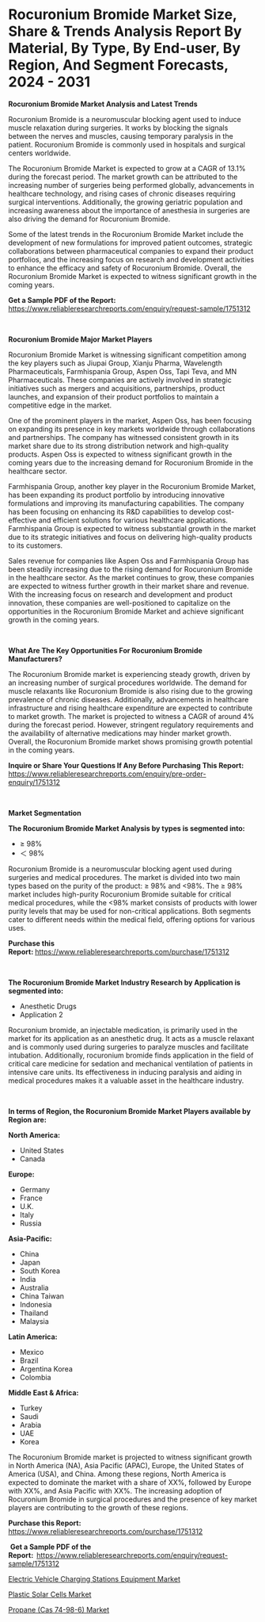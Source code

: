 <p><h1>Rocuronium Bromide Market Size, Share & Trends Analysis Report By Material, By Type, By End-user, By Region, And Segment Forecasts, 2024 - 2031</h1></p><p><strong>Rocuronium Bromide Market Analysis and Latest Trends</strong></p>
<p><p>Rocuronium Bromide is a neuromuscular blocking agent used to induce muscle relaxation during surgeries. It works by blocking the signals between the nerves and muscles, causing temporary paralysis in the patient. Rocuronium Bromide is commonly used in hospitals and surgical centers worldwide.</p><p>The Rocuronium Bromide Market is expected to grow at a CAGR of 13.1% during the forecast period. The market growth can be attributed to the increasing number of surgeries being performed globally, advancements in healthcare technology, and rising cases of chronic diseases requiring surgical interventions. Additionally, the growing geriatric population and increasing awareness about the importance of anesthesia in surgeries are also driving the demand for Rocuronium Bromide.</p><p>Some of the latest trends in the Rocuronium Bromide Market include the development of new formulations for improved patient outcomes, strategic collaborations between pharmaceutical companies to expand their product portfolios, and the increasing focus on research and development activities to enhance the efficacy and safety of Rocuronium Bromide. Overall, the Rocuronium Bromide Market is expected to witness significant growth in the coming years.</p></p>
<p><strong>Get a Sample PDF of the Report:&nbsp;</strong> <a href="https://www.reliableresearchreports.com/enquiry/request-sample/1751312">https://www.reliableresearchreports.com/enquiry/request-sample/1751312</a></p>
<p>&nbsp;</p>
<p><strong>Rocuronium Bromide Major Market Players</strong></p>
<p><p>Rocuronium Bromide Market is witnessing significant competition among the key players such as Jiupai Group, Xianju Pharma, Wavelength Pharmaceuticals, Farmhispania Group, Aspen Oss, Tapi Teva, and MN Pharmaceuticals. These companies are actively involved in strategic initiatives such as mergers and acquisitions, partnerships, product launches, and expansion of their product portfolios to maintain a competitive edge in the market.</p><p>One of the prominent players in the market, Aspen Oss, has been focusing on expanding its presence in key markets worldwide through collaborations and partnerships. The company has witnessed consistent growth in its market share due to its strong distribution network and high-quality products. Aspen Oss is expected to witness significant growth in the coming years due to the increasing demand for Rocuronium Bromide in the healthcare sector.</p><p>Farmhispania Group, another key player in the Rocuronium Bromide Market, has been expanding its product portfolio by introducing innovative formulations and improving its manufacturing capabilities. The company has been focusing on enhancing its R&D capabilities to develop cost-effective and efficient solutions for various healthcare applications. Farmhispania Group is expected to witness substantial growth in the market due to its strategic initiatives and focus on delivering high-quality products to its customers.</p><p>Sales revenue for companies like Aspen Oss and Farmhispania Group has been steadily increasing due to the rising demand for Rocuronium Bromide in the healthcare sector. As the market continues to grow, these companies are expected to witness further growth in their market share and revenue. With the increasing focus on research and development and product innovation, these companies are well-positioned to capitalize on the opportunities in the Rocuronium Bromide Market and achieve significant growth in the coming years.</p></p>
<p>&nbsp;</p>
<p><strong>What Are The Key Opportunities For Rocuronium Bromide Manufacturers?</strong></p>
<p><p>The Rocuronium Bromide market is experiencing steady growth, driven by an increasing number of surgical procedures worldwide. The demand for muscle relaxants like Rocuronium Bromide is also rising due to the growing prevalence of chronic diseases. Additionally, advancements in healthcare infrastructure and rising healthcare expenditure are expected to contribute to market growth. The market is projected to witness a CAGR of around 4% during the forecast period. However, stringent regulatory requirements and the availability of alternative medications may hinder market growth. Overall, the Rocuronium Bromide market shows promising growth potential in the coming years.</p></p>
<p><strong>Inquire or Share Your Questions If Any Before Purchasing This Report:</strong> <a href="https://www.reliableresearchreports.com/enquiry/pre-order-enquiry/1751312">https://www.reliableresearchreports.com/enquiry/pre-order-enquiry/1751312</a></p>
<p>&nbsp;</p>
<p><strong>Market Segmentation</strong></p>
<p><strong>The Rocuronium Bromide Market Analysis by types is segmented into:</strong></p>
<p><ul><li>≥ 98%</li><li>＜ 98%</li></ul></p>
<p><p>Rocuronium Bromide is a neuromuscular blocking agent used during surgeries and medical procedures. The market is divided into two main types based on the purity of the product: ≥ 98% and <98%. The ≥ 98% market includes high-purity Rocuronium Bromide suitable for critical medical procedures, while the <98% market consists of products with lower purity levels that may be used for non-critical applications. Both segments cater to different needs within the medical field, offering options for various uses.</p></p>
<p><strong>Purchase this Report:&nbsp;</strong><a href="https://www.reliableresearchreports.com/purchase/1751312">https://www.reliableresearchreports.com/purchase/1751312</a></p>
<p>&nbsp;</p>
<p><strong>The Rocuronium Bromide Market Industry Research by Application is segmented into:</strong></p>
<p><ul><li>Anesthetic Drugs</li><li>Application 2</li></ul></p>
<p><p>Rocuronium bromide, an injectable medication, is primarily used in the market for its application as an anesthetic drug. It acts as a muscle relaxant and is commonly used during surgeries to paralyze muscles and facilitate intubation. Additionally, rocuronium bromide finds application in the field of critical care medicine for sedation and mechanical ventilation of patients in intensive care units. Its effectiveness in inducing paralysis and aiding in medical procedures makes it a valuable asset in the healthcare industry.</p></p>
<p>&nbsp;</p>
<p><strong>In terms of Region, the Rocuronium Bromide Market Players available by Region are:</strong></p>
<p>
    <p> <strong> North America: </strong>
        <ul>
            <li>United States</li>
            <li>Canada</li>
        </ul>
        </p> 
    <p> <strong> Europe: </strong>
        <ul>
            <li>Germany</li>
            <li>France</li>
            <li>U.K.</li>
            <li>Italy</li>
            <li>Russia</li>
        </ul>
        </p> 
    <p> <strong> Asia-Pacific: </strong>
        <ul>
            <li>China</li>
            <li>Japan</li>
            <li>South Korea</li>
            <li>India</li>
            <li>Australia</li>
            <li>China Taiwan</li>
            <li>Indonesia</li>
            <li>Thailand</li>
            <li>Malaysia</li>
        </ul>
        </p> 
    <p> <strong> Latin America: </strong>
        <ul>
            <li>Mexico</li>
            <li>Brazil</li>
            <li>Argentina Korea</li>
            <li>Colombia</li>
        </ul>
        </p> 
    <p> <strong> Middle East & Africa: </strong>
        <ul>
            <li>Turkey</li>
            <li>Saudi</li>
            <li>Arabia</li>
            <li>UAE</li>
            <li>Korea</li>
        </ul>
    </p>
    </p>
<p><p>The Rocuronium Bromide market is projected to witness significant growth in North America (NA), Asia Pacific (APAC), Europe, the United States of America (USA), and China. Among these regions, North America is expected to dominate the market with a share of XX%, followed by Europe with XX%, and Asia Pacific with XX%. The increasing adoption of Rocuronium Bromide in surgical procedures and the presence of key market players are contributing to the growth of these regions.</p></p>
<p><strong>Purchase this Report: </strong><a href="https://www.reliableresearchreports.com/purchase/1751312">https://www.reliableresearchreports.com/purchase/1751312</a></p>
<p>&nbsp;<strong>Get a Sample PDF of the Report:&nbsp;&nbsp;</strong><a href="https://www.reliableresearchreports.com/enquiry/request-sample/1751312">https://www.reliableresearchreports.com/enquiry/request-sample/1751312</a></p>
<p><strong></strong></p>
<p><p><a href="https://view.publitas.com/reportprime-1/electric-vehicle-charging-stations-equipment-market-research-report-provides-thorough-industry-overview-which-offers-an-in-depth-analysis-of-product-trends-and-new-market-divisions/">Electric Vehicle Charging Stations Equipment Market</a></p><p><a href="https://view.publitas.com/reportprime-1/plastic-solar-cells-market-furnish-information-about-market-size-market-share-market-dynamics-and-projections-spanning-from-2023-to-2030/">Plastic Solar Cells Market</a></p><p><a href="https://view.publitas.com/reportprime-1/propane-cas-74-98-6-market-offer-valuable-insights-into-market-size-market-share-market-trends-and-projections-spanning-from-2023-to-2030/">Propane (Cas 74-98-6) Market</a></p></p>